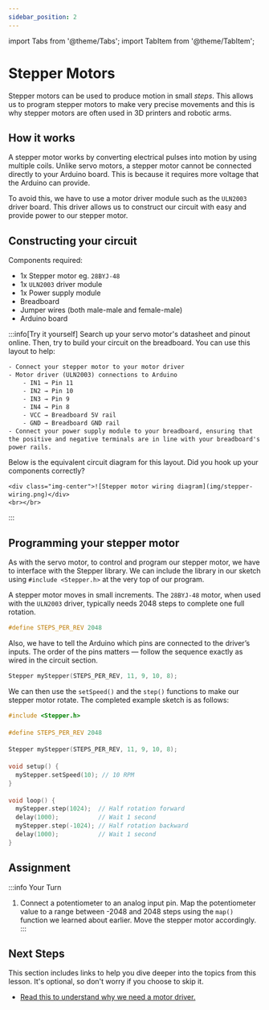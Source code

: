```yaml
---
sidebar_position: 2
---
```


import Tabs from '@theme/Tabs';
import TabItem from '@theme/TabItem';

# Stepper Motors

Stepper motors can be used to produce motion in small *steps*. This allows us to program stepper motors to make very precise movements and this is why stepper motors are often used in 3D printers and robotic arms.

## How it works

A stepper motor works by converting electrical pulses into motion by using multiple coils. Unlike servo motors, a stepper motor cannot be connected directly to your Arduino board. This is because it requires more voltage that the Arduino can provide.

To avoid this, we have to use a motor driver module such as the `ULN2003` driver board. This driver allows us to construct our circuit with easy and provide power to our stepper motor. 

## Constructing your circuit

Components required:
- 1x Stepper motor eg. `28BYJ-48`
- 1x `ULN2003` driver module
- 1x Power supply module
- Breadboard
- Jumper wires (both male-male and female-male)
- Arduino board 

:::info[Try it yourself]
<Tabs>
  <TabItem value="problem" label="Problem">
    Search up your servo motor's datasheet and pinout online. Then, try to build your circuit on the breadboard. You can use this layout to help:

    - Connect your stepper motor to your motor driver
    - Motor driver (ULN2003) connections to Arduino
        - IN1 → Pin 11
        - IN2 → Pin 10
        - IN3 → Pin 9
        - IN4 → Pin 8
        - VCC → Breadboard 5V rail
        - GND → Breadboard GND rail
    - Connect your power supply module to your breadboard, ensuring that the positive and negative terminals are in line with your breadboard's power rails. 
  </TabItem>
  <TabItem value="solution" label="Solution">
    Below is the equivalent circuit diagram for this layout. Did you hook up your components correctly?

    <div class="img-center">![Stepper motor wiring diagram](img/stepper-wiring.png)</div>
    <br></br>
  </TabItem>
</Tabs>
:::

## Programming your stepper motor

As with the servo motor, to control and program our stepper motor, we have to interface with the Stepper library. We can include the library in our sketch using `#include <Stepper.h>` at the very top of our program.

A stepper motor moves in small increments. The `28BYJ-48` motor, when used with the `ULN2003` driver, typically needs 2048 steps to complete one full rotation.

```cpp
#define STEPS_PER_REV 2048
```

Also, we have to tell the Arduino which pins are connected to the driver’s inputs. The order of the pins matters — follow the sequence exactly as wired in the circuit section. 

```cpp
Stepper myStepper(STEPS_PER_REV, 11, 9, 10, 8);
```

We can then use the `setSpeed()` and the `step()` functions to make our stepper motor rotate. The completed example sketch is as follows:

```cpp
#include <Stepper.h>

#define STEPS_PER_REV 2048

Stepper myStepper(STEPS_PER_REV, 11, 9, 10, 8);

void setup() {
  myStepper.setSpeed(10); // 10 RPM
}

void loop() {
  myStepper.step(1024);  // Half rotation forward
  delay(1000);           // Wait 1 second
  myStepper.step(-1024); // Half rotation backward
  delay(1000);           // Wait 1 second
}
```

## Assignment 

:::info Your Turn
1. Connect a potentiometer to an analog input pin. Map the potentiometer value to a range between -2048 and 2048 steps using the `map()` function we learned about earlier. Move the stepper motor accordingly. 
:::

## Next Steps

This section includes links to help you dive deeper into the topics from this lesson. It's optional, so don't worry if you choose to skip it.

- [Read this to understand why we need a motor driver.](https://orbray.com/magazine_en/archives/3659)